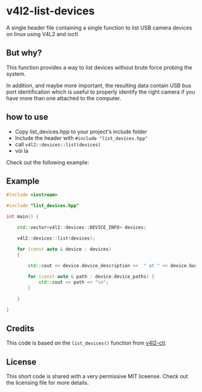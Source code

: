 # v4l2-list-devices

A single header file containing a single function to list USB camera devices on linux using V4L2 and ioctl

## But why?

This function provides a way to list devices without brute force probing the system.

In addition, and maybe more important, the resulting data contain USB bus port identification which is useful to properly identify the right camera if you have more than one attached to the computer.

## how to use

- Copy list_devices.hpp to your project's include folder
- Include the header with `#include "list_devices.hpp"`
- call `v4l2::devices::list(devices)`
- vòi la

Check out the following example:

## Example

```c++
#include <iostream>

#include "list_devices.hpp"

int main() {

    std::vector<v4l2::devices::DEVICE_INFO> devices;

    v4l2::devices::list(devices);

    for (const auto & device : devices) 
    {
    
        std::cout << device.device_description <<  " at " << device.bus_info << " is attached to\n";

        for (const auto & path : device.device_paths) {
            std::cout << path << "\n";
        }
        
    }

}
```

## Credits

This code is based on the `list_devices()` function from [v4l2-ctl](https://github.com/gjasny/v4l-utils/blob/master/utils/v4l2-ctl/v4l2-ctl-common.cpp#L232).

## License

This short code is shared with a very permissive MIT liceense. Check out the licensing file for more details.
